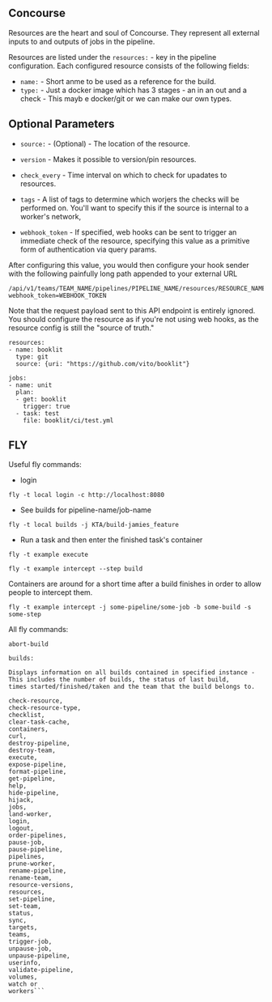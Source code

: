 ## Concourse

Resources are the heart and soul of Concourse. They represent all external inputs to and outputs of jobs in the pipeline.

Resources are listed under the `resources:` - key in the pipeline configuration. Each configured resource consists of the following fields:

- `name:` - Short anme to be used as a reference for the build.
- `type:` - Just a docker image which has 3 stages - an in an  out and a check - This mayb e docker/git or we can make our own types.

## Optional Parameters

- `source:` - (Optional) - The location of the resource.
- `version` - Makes it possible to version/pin resources.

- `check_every` - Time interval on which to check for upadates to resources.


- `tags` - A list of tags to determine which worjers the checks will be performed on. You'll want to specify this if the source is internal to a worker's network,
- `webhook_token` - If specified, web hooks can be sent to trigger an immediate check of the resource, specifying this value as a primitive form of authentication via query params.

After configuring this value, you would then configure your hook sender with the following painfully long path appended to your external URL

	/api/v1/teams/TEAM_NAME/pipelines/PIPELINE_NAME/resources/RESOURCE_NAME/check/webhook?webhook_token=WEBHOOK_TOKEN

Note that the request payload sent to this API endpoint is entirely ignored. You should configure the resource as if you're not using web hooks, as the resource config is still the "source of truth."


	resources:
	- name: booklit
	  type: git
	  source: {uri: "https://github.com/vito/booklit"}
	
	jobs:
	- name: unit
	  plan:
	  - get: booklit
	    trigger: true
	  - task: test
	    file: booklit/ci/test.yml





## FLY

Useful fly commands:

- login 

`fly -t local login -c http://localhost:8080`


- See builds for pipeline-name/job-name 

`fly -t local builds -j KTA/build-jamies_feature`

- Run a task and then enter the finished task's container

`fly -t example execute`

`fly -t example intercept --step build`

Containers are around for a short time after a build finishes in order to allow people to intercept them.

`fly -t example intercept -j some-pipeline/some-job -b some-build -s some-step`

All fly commands:

```
abort-build

builds:

Displays information on all builds contained in specified instance - 
This includes the number of builds, the status of last build, 
times started/finished/taken and the team that the build belongs to.

check-resource, 
check-resource-type, 
checklist, 
clear-task-cache, 
containers, 
curl, 
destroy-pipeline, 
destroy-team, 
execute, 
expose-pipeline, 
format-pipeline, 
get-pipeline, 
help, 
hide-pipeline, 
hijack, 
jobs, 
land-worker, 
login, 
logout, 
order-pipelines, 
pause-job, 
pause-pipeline, 
pipelines, 
prune-worker, 
rename-pipeline, 
rename-team, 
resource-versions, 
resources, 
set-pipeline, 
set-team, 
status, 
sync, 
targets, 
teams, 
trigger-job, 
unpause-job, 
unpause-pipeline, 
userinfo, 
validate-pipeline, 
volumes, 
watch or 
workers```